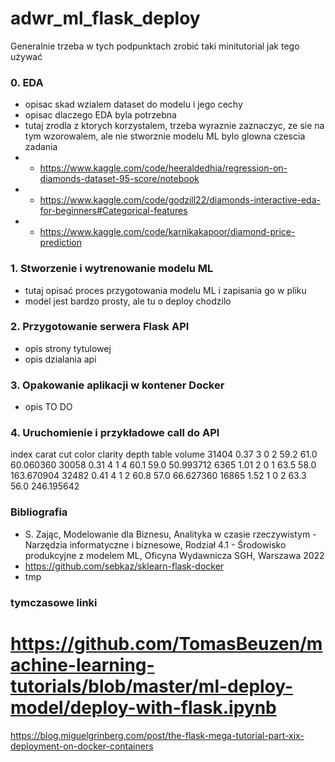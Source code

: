 # adwr_ml_flask_deploy

Generalnie trzeba w tych podpunktach zrobić taki minitutorial jak tego używać

### 0. EDA
- opisac skad wzialem dataset do modelu i jego cechy
- opisac dlaczego EDA byla potrzebna 
- tutaj zrodla z ktorych korzystalem, trzeba wyraznie zaznaczyc, ze sie na tym wzorowalem, ale nie stworznie modelu ML bylo glowna czescia zadania
- * https://www.kaggle.com/code/heeraldedhia/regression-on-diamonds-dataset-95-score/notebook
- * https://www.kaggle.com/code/godzill22/diamonds-interactive-eda-for-beginners#Categorical-features
- * https://www.kaggle.com/code/karnikakapoor/diamond-price-prediction

### 1. Stworzenie i wytrenowanie modelu ML
- tutaj opisać proces przygotowania modelu ML i zapisania go w pliku
- model jest bardzo prosty, ale tu o deploy chodzilo

### 2. Przygotowanie serwera Flask API
- opis strony tytulowej
- opis dzialania api

### 3. Opakowanie aplikacji w kontener Docker
- opis
TO DO

### 4. Uruchomienie i przykładowe call do API 
index carat  cut  color  clarity  depth  table      volume
31404   0.37    3      0        2   59.2   61.0   60.060360
30058   0.31    4      1        4   60.1   59.0   50.993712
6365    1.01    2      0        1   63.5   58.0  163.670904
32482   0.41    4      1        2   60.8   57.0   66.627360
16865   1.52    1      0        2   63.3   56.0  246.195642

### Bibliografia
- S. Zając, Modelowanie dla Biznesu, Analityka w czasie rzeczywistym - Narzędzia informatyczne i biznesowe, Rodział 4.1 - Środowisko produkcyjne z modelem ML, Oficyna Wydawnicza SGH, Warszawa 2022
- https://github.com/sebkaz/sklearn-flask-docker
- tmp

### tymczasowe linki
# https://github.com/TomasBeuzen/machine-learning-tutorials/blob/master/ml-deploy-model/deploy-with-flask.ipynb
https://blog.miguelgrinberg.com/post/the-flask-mega-tutorial-part-xix-deployment-on-docker-containers